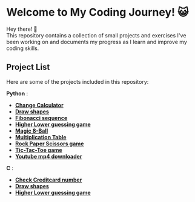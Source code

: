 # Welcome to My Coding Journey! 😺

Hey there! 👋  
This repository contains a collection of small projects and exercises I've been working on and documents my progress as I learn and improve my coding skills.



## Project List

Here are some of the projects included in this repository:

**Python** :

- [**Change Calculator**](Projects/python/Change%20Calculator)
- [**Draw shapes**](Projects/python/Draw%20shapes)
- [**Fibonacci sequence**](Projects/python/Fibonacci%20sequence)
- [**Higher Lower guessing game**](Projects/python/Higher%20Lower)
- [**Magic 8-Ball**](Projects/python/Magic%208-Ball)
- [**Multiplication Table**](Projects/python/Multiplication%20Table)
- [**Rock Paper Scissors game**](Projects/python/Rock%20Paper%20Scissors)
- [**Tic-Tac-Toe game**](Projects/python/Tic-Tac-Toe)
- [**Youtube mp4 downloader**](Projects/python/Youtube%20downloader)


**C** :
- [**Check Creditcard number**](Projects/c/Check%20Creditcard)
- [**Draw shapes**](Projects/c/Draw%20Shapes)
- [**Higher Lower guessing game**](Projects/c/Higher%20Lower%20game)

